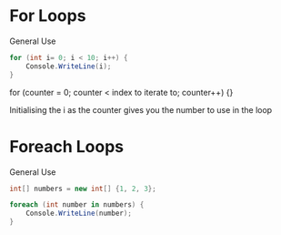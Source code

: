 # For Loops
General Use

```C#
for (int i= 0; i < 10; i++) {
    Console.WriteLine(i);
}
```

for (counter = 0; counter < index to iterate to; counter++) {}

Initialising the i as the counter gives you the number to use in the loop

# Foreach Loops
General Use

```C#
int[] numbers = new int[] {1, 2, 3};

foreach (int number in numbers) {
    Console.WriteLine(number);
}
```